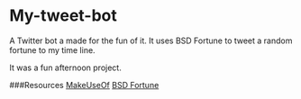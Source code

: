 My-tweet-bot
============

A Twitter bot a made for the fun of it.
It uses BSD Fortune to tweet a random fortune to my time line.

It was a fun afternoon project.

###Resources
[MakeUseOf](http://www.makeuseof.com/tag/how-to-build-a-raspberry-pi-twitter-bot/)
[BSD Fortune](http://www.bsdfortune.com)
